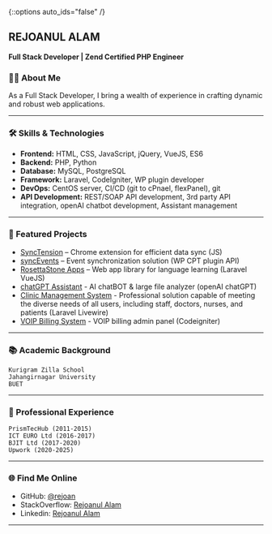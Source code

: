 {::options auto_ids="false" /}
## REJOANUL ALAM
**Full Stack Developer | Zend Certified PHP Engineer**


### 👨‍💻 About Me

As a Full Stack Developer, I bring a wealth of experience in crafting dynamic and robust web applications.

---

### 🛠️ Skills & Technologies

- **Frontend:** HTML, CSS, JavaScript, jQuery, VueJS, ES6
- **Backend:** PHP, Python
- **Database:** MySQL, PostgreSQL
- **Framework:** Laravel, CodeIgniter, WP plugin developer
- **DevOps:** CentOS server, CI/CD (git to cPnael, flexPanel), git
- **API Development:** REST/SOAP API development, 3rd party API integration, openAI chatbot development, Assistant management

---

### 🚀 Featured Projects

- [SyncTension](https://github.com/rejoan/SyncTension) – Chrome extension for efficient data sync (JS)
- [syncEvents](https://github.com/rejoan/syncEvents) – Event synchronization solution (WP CPT plugin API)
- [RosettaStone Apps](https://rosettastone-apps.jp/library/#/login) – Web app library for language learning (Laravel VueJS)
- [chatGPT Assistant](https://sandbox9.marketmainframe.dev) - AI chatBOT & large file analyzer (openAI chatGPT)
- [Clinic Management System](https://rovertech.com.hk/en/project/ucmg) - Professional solution capable of meeting the diverse needs of all users, including staff, doctors, nurses, and patients (Laravel Livewire)
- [VOIP Billing System](https://webcoachbd.com/tech) - VOIP billing admin panel (Codeigniter)

---

### 📚 Academic Background

```
Kurigram Zilla School
Jahangirnagar University
BUET
```
---

### 🥅 Professional Experience

```
PrismTecHub (2011-2015)
ICT EURO Ltd (2016-2017)
BJIT Ltd (2017-2020)
Upwork (2020-2025)
```

---

### 🌐 Find Me Online

- GitHub: [@rejoan](https://github.com/rejoan)
- StackOverflow: [Rejoanul Alam](https://stackoverflow.com/users/1256909/rejoanul-alam)
- Linkedin: [Rejoanul Alam](https://bd.linkedin.com/in/rejoanulalam)

---
